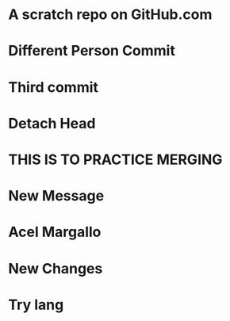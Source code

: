# A scratch repo on GitHub.com
# Different Person Commit
# Third commit
# Detach Head
# THIS IS TO PRACTICE MERGING
# New Message
# Acel Margallo
# New Changes 
# Try lang
